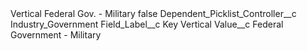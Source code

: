 <?xml version="1.0" encoding="UTF-8"?>
<CustomMetadata xmlns="http://soap.sforce.com/2006/04/metadata" xmlns:xsi="http://www.w3.org/2001/XMLSchema-instance" xmlns:xsd="http://www.w3.org/2001/XMLSchema">
    <label>Vertical Federal Gov. - Military</label>
    <protected>false</protected>
    <values>
        <field>Dependent_Picklist_Controller__c</field>
        <value xsi:type="xsd:string">Industry_Government</value>
    </values>
    <values>
        <field>Field_Label__c</field>
        <value xsi:type="xsd:string">Key Vertical</value>
    </values>
    <values>
        <field>Value__c</field>
        <value xsi:type="xsd:string">Federal Government - Military</value>
    </values>
</CustomMetadata>
